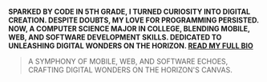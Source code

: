 **SPARKED BY CODE IN 5TH GRADE, I TURNED CURIOSITY INTO DIGITAL CREATION. DESPITE DOUBTS, MY LOVE FOR PROGRAMMING PERSISTED. NOW, A COMPUTER SCIENCE MAJOR IN COLLEGE, BLENDING MOBILE, WEB, AND SOFTWARE DEVELOPMENT SKILLS. DEDICATED TO UNLEASHING DIGITAL WONDERS ON THE HORIZON. [READ MY FULL BIO](https://tantary-tauseef.vercel.app/biography)**

> A SYMPHONY OF MOBILE, WEB, AND SOFTWARE ECHOES, CRAFTING DIGITAL WONDERS ON THE HORIZON'S CANVAS.
